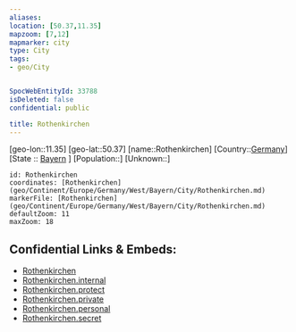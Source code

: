 ```yaml
---
aliases: 
location: [50.37,11.35]
mapzoom: [7,12] 
mapmarker: city 
type: City
tags:
- geo/City


SpocWebEntityId: 33788
isDeleted: false
confidential: public

title: Rothenkirchen
---
```

[geo-lon::11.35]
[geo-lat::50.37]
[name::Rothenkirchen]
[Country::[Germany](geo/Continent/Europe/Germany.md)]
[State :: [Bayern](geo/Continent/Europe/Germany/West/Bayern.md) ]
[Population::]
[Unknown::]


```leaflet
id: Rothenkirchen
coordinates: [Rothenkirchen](geo/Continent/Europe/Germany/West/Bayern/City/Rothenkirchen.md)
markerFile: [Rothenkirchen](geo/Continent/Europe/Germany/West/Bayern/City/Rothenkirchen.md)
defaultZoom: 11 
maxZoom: 18
```


## Confidential Links & Embeds: 
- [Rothenkirchen](../../../../../../../../_public/geo/Continent/Europe/Germany/West/Bayern/City/Rothenkirchen.md) 
- [Rothenkirchen.internal](../../../../../../../../_internal/geo/Continent/Europe/Germany/West/Bayern/City/Rothenkirchen.internal.md) 
- [Rothenkirchen.protect](../../../../../../../../_protect/geo/Continent/Europe/Germany/West/Bayern/City/Rothenkirchen.protect.md) 
- [Rothenkirchen.private](../../../../../../../../_private/geo/Continent/Europe/Germany/West/Bayern/City/Rothenkirchen.private.md) 
- [Rothenkirchen.personal](../../../../../../../../_personal/geo/Continent/Europe/Germany/West/Bayern/City/Rothenkirchen.personal.md) 
- [Rothenkirchen.secret](../../../../../../../../_secret/geo/Continent/Europe/Germany/West/Bayern/City/Rothenkirchen.secret.md) 
